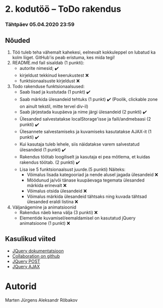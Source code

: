 # 2. kodutöö – ToDo rakendus

### Tähtpäev 05.04.2020 23:59

## Nõuded

1. Töö tuleb teha vähemalt kahekesi, eelnevalt kokkuleppel on lubatud ka kolm liiget. GitHub'is peab eristuma, kes mida tegi!
1. README.md fail sisaldab (1 punkti):
   - autorite nimesid; ✔️
   - kirjeldust tekkinud keerukustest ❌
   - funktsionaalsuste kirjeldust ❌
1. Todo rakenduse funktsionaalsused:
   - Saab lisad ja kustutada (1 punkt) ✔️
   - Saab märkida ülesandeid tehtuks (1 punkt) ✔️ (Poolik, clickable zone on ainult tekstil, mitte tervel div-il)
   - Saab järjestada kuupäeva ja nime järgi ülesandeid (2 punkti) ✔️
   - Ülesanded salvestatakse localStorage'isse ja faili/andmebaasi (2 punkti) ✔️
   - Ülesannete salvestamiseks ja kuvamiseks kasutatakse AJAX-it (1 punkti) ✔️
   - Kui kasutaja tuleb lehele, siis näidatakse varem salvestatud ülesandeid (1 punkt) ✔️
   - Rakendus töötab loogiliselt ja kasutaja ei pea mõtlema, et kuidas rakendus töötab. (2 punkti) ✔️
   - Lisa ise 5 funktsionaalsust juurde.(5 punkti)
     Näiteks:
     - Võimalus lisada kategooriad ja nende alusel jagada ülesandeid ❌
     - Möödunud ja/või tänase kuupäevaga tegemata ülesanded märkida erinevalt ❌
     - Võimalus otsida ülesandeid ❌
     - Võimalus märkida ülesandeid tähtsaks ning kuvada tähtsad ülesanded eraldi listina ❌
1. Väljanägemine ja animatsioonid
   - Rakendus näeb kena välja (3 punkti) ❌
   - Elementide kuvamisel/eemaldamisel on kasutatud jQuery animatsioone (1 punkt) ❌

## Kasulikud viited

- [JQuery dokumentatsioon](http://api.jquery.com)
- [Collaboration on github](https://github.com/eesrakenduste-arendamine-2019/2kodutoo/settings/collaboration)
- [JQuery POST](https://api.jquery.com/jquery.post/)
- [JQuery AJAX](http://api.jquery.com/jquery.ajax/)

<h1>Autorid</h2>
Marten Jürgens
Aleksandr Rõbakov
